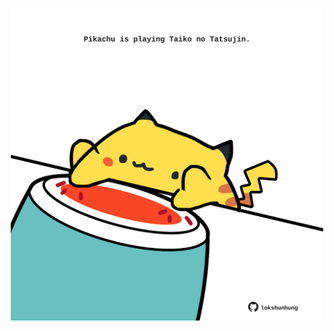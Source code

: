 <!-- built at 23/10/2021, 07:01:56 UTC -->
<p align="center">
  <img width="500" height="500" src="./ReadmeImage.svg">
</p>
